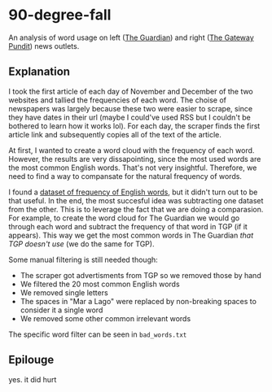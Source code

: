 # 90-degree-fall

An analysis of word usage on left ([The Guardian](https://www.theguardian.com/us-news)) and right ([The Gateway Pundit](https://www.thegatewaypundit.com/)) news outlets. 

## Explanation

I took the first article of each day of November and December of the two websites and tallied the frequencies of each word. The choise of newspapers was largely because these two were easier to scrape, since they have dates in their url (maybe I could've used RSS but I couldn't be bothered to learn how it works lol). For each day, the scraper finds the first article link and subsequently copies all of the text of the article. 

At first, I wanted to create a word cloud with the frequency of each word. However, the results are very dissapointing, since the most used words are the most common English words. That's not very insightful. Therefore, we need to find a way to compansate for the natural frequency of words.

I found a [dataset of frequency of English words](https://www.kaggle.com/datasets/rtatman/english-word-frequency), but it didn't turn out to be that useful. In the end, the most succesful idea was subtracting one dataset from the other. This is to leverage the fact that we are doing a comparasion. For example, to create the word cloud for The Guardian we would go through each word and subtract the frequency of that word in TGP (if it appears). This way we get the most common words in The Guardian *that TGP doesn't use* (we do the same for TGP).

Some manual filtering is still needed though: 
 - The scraper got advertisments from TGP so we removed those by hand
 - We filtered the 20 most common English words
 - We removed single letters
 - The spaces in "Mar a Lago" were replaced by non-breaking spaces to consider it a single word
 - We removed some other common irrelevant words

The specific word filter can be seen in `bad_words.txt`

## Epilouge

yes. it did hurt
